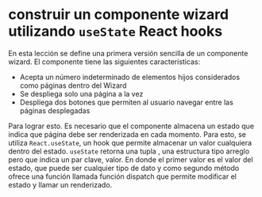 # construir un componente wizard utilizando `useState` React hooks

En esta lección se define una primera versión sencilla de un componente wizard.
El componente tiene las siguientes características:
* Acepta un número indeterminado de elementos hijos considerados como páginas dentro del Wizard 
* Se despliega solo una página a la vez
* Despliega dos botones que permiten al usuario navegar entre las páginas desplegadas

Para lograr esto. Es necesario que el componente almacena un estado que indica que página debe ser renderizada en cada momento. Para esto,  se utiliza `React.useState`, un hook que permite almacenar un valor cualquiera dentro del estado.
`useState` retorna una tupla , una estructura tipo arreglo pero que indica un par clave, valor. En donde el primer valor es el valor del estado, que puede ser cualquier tipo de dato y como segundo método ofrece una función llamada función dispatch que permite modificar el estado y llamar un renderizado.

 

